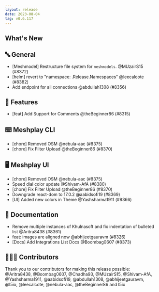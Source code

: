 ```yaml
---
layout: release
date: 2023-08-04
tag: v0.6.117
---
```


## What's New
## 🔤 General
- [Meshmodel] Restructure file system for `meshmodels`. @MUzairS15 (#8372)
- [helm] revert to "namespace: .Release.Namespaces" @leecalcote (#8382)
- Add endpoint for all connections @abdullah1308 (#8356)

## 🚀 Features

- [feat] Add Support for Comments @theBeginner86 (#8315)

## ⌨️ Meshplay CLI

- [chore] Removed OSM @nebula-aac (#8375)
- [chore] Fix Filter Upload @theBeginner86 (#8370)

## 🖥 Meshplay UI

- [chore] Removed OSM @nebula-aac (#8375)
- Speed dial color update @Shivam-AfA (#8380)
- [chore] Fix Filter Upload @theBeginner86 (#8370)
- Downgrade react-dom to 17.0.2 @aabidsofi19 (#8369)
- [UI] Added new colors in Theme @Yashsharma1911 (#8366)

## 📖 Documentation

- Remove multiple instances of Khulnasoft and fix indentation of bulleted list @Aritra8438 (#8361)
- feat: images are aligned now @abhijeetgauravm (#8326)
- [Docs] Add Integrations List Docs @Boombag0607 (#8373)

## 👨🏽‍💻 Contributors

Thank you to our contributors for making this release possible:
@Aritra8438, @Boombag0607, @Chadha93, @MUzairS15, @Shivam-AfA, @Yashsharma1911, @aabidsofi19, @abdullah1308, @abhijeetgauravm, @l5io, @leecalcote, @nebula-aac, @theBeginner86 and l5io
